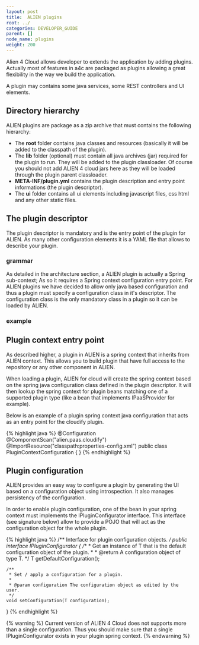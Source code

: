 ```yaml
---
layout: post
title:  ALIEN plugins
root: ../
categories: DEVELOPER_GUIDE
parent: []
node_name: plugins
weight: 200
---
```


Alien 4 Cloud allows developer to extends the application by adding plugins. Actually most of features in a4c are packaged as plugins allowing a great flexibility in the way we build the application.

A plugin may contains some java services, some REST controllers and UI elements.

## Directory hierarchy

ALIEN plugins are package as a zip archive that must contains the following hierarchy:

* The __root__ folder contains java classes and resources (basically it will be added to the classpath of the plugin).
* The __lib__ folder (optional) must contain all java archives (jar) required for the plugin to run. They will be added to the plugin classloader. Of course you should not add ALIEN 4 cloud jars here as they will be loaded through the plugin parent classloader.
* __META-INF/plugin.yml__ contains the plugin description and entry point informations (the plugin descriptor).
* The __ui__ folder contains all ui elements including javascript files, css html and any other static files.

## The plugin descriptor

The plugin descriptor is mandatory and is the entry point of the plugin for ALIEN. As many other configuration elements it is a YAML file that allows to describe your plugin.

### grammar

As detailed in the architecture section, a ALIEN plugin is actually a Spring sub-context; As so it requires a Spring context configuration entry point. For ALIEN plugins we have decided to allow only java based configuration and thus a plugin must specify a configuration class in it's descriptor.
The configuration class is the only mandatory class in a plugin so it can be loaded by ALIEN.

### example

## Plugin context entry point

As described higher, a plugin in ALIEN is a spring context that inherits from ALIEN context. This allows you to build plugin that have full access to the repository or any other component in ALIEN.

When loading a plugin, ALIEN for cloud will create the spring context based on the spring java configuration class defined in the plugin descriptor. It will then lookup the spring context for plugin beans matching one of a supported plugin type (like a bean that implements IPaaSProvider for example).

Below is an example of a plugin spring context java configuration that acts as an entry point for the cloudify plugin.

{% highlight java %}
@Configuration
@ComponentScan("alien.paas.cloudify")
@ImportResource("classpath:properties-config.xml")
public class PluginContextConfiguration {
}
{% endhighlight %}

## Plugin configuration

ALIEN provides an easy way to configure a plugin by generating the UI based on a configuration object using introspection. It also manages persistency of the configuration.

In order to enable plugin configuration, one of the bean in your spring context must implements the IPluginConfigurator<T> interface. This interface (see signature below) allow to provide a POJO that will act as the configuration object for the whole plugin.

{% highlight java %}
/** Interface for plugin configuration objects. */
public interface IPluginConfigurator<T> {
    /**
     * Get an instance of T that is the default configuration object of the plugin.
     *
     * @return A configuration object of type T.
     */
    T getDefaultConfiguration();

    /**
     * Set / apply a configuration for a plugin.
     *
     * @param configuration The configuration object as edited by the user.
     */
    void setConfiguration(T configuration);
}
{% endhighlight %}

{% warning %}
Current version of ALIEN 4 Cloud does not supports more than a single configuration. Thus you should make sure that a single IPluginConfigurator exists in your plugin spring context.
{% endwarning %}
